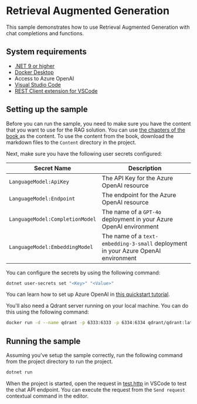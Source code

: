 # Retrieval Augmented Generation

This sample demonstrates how to use Retrieval Augmented Generation with chat completions and functions.

## System requirements

- [.NET 9 or higher](https://dotnet.microsoft.com/download/dotnet/9.0)
- [Docker Desktop](https://www.docker.com/products/docker-desktop/)
- Access to Azure OpenAI
- [Visual Studio Code](https://code.visualstudio.com/)
- [REST Client extension for VSCode](https://marketplace.visualstudio.com/items?itemName=humao.rest-client)

## Setting up the sample

Before you can run the sample, you need to make sure you have the content that you want to use for the RAG solution.
You can use [the chapters of the book ](../../../../manuscript/) as the content. To use the content from the book,
download the markdown files to the `Content` directory in the project.

Next, make sure you have the following user secrets configured:

| Secret Name                     | Description                                                                        |
| ------------------------------- | ---------------------------------------------------------------------------------- |
| `LanguageModel:ApiKey`          | The API Key for the Azure OpenAI resource                                          |
| `LanguageModel:Endpoint`        | The endpoint for the Azure OpenAI resource                                         |
| `LanguageModel:CompletionModel` | The name of a `GPT-4o` deployment in your Azure OpenAI environment                 |
| `LanguageModel:EmbeddingModel`  | The name of a `text-embedding-3-small` deployment in your Azure OpenAI environment |

You can configure the secrets by using the following command:

```bash
dotnet user-secrets set "<Key>" "<Value>"
```

You can learn how to set up Azure OpenAI in [this quickstart tutorial](https://learn.microsoft.com/en-us/azure/ai-services/openai/chatgpt-quickstart?tabs=command-line%2Ckeyless%2Ctypescript-keyless%2Cpython-new&pivots=programming-language-studio).

You'll also need a Qdrant server running on your local machine. You can do this using the following command:

```bash
docker run -d --name qdrant -p 6333:6333 -p 6334:6334 qdrant/qdrant:latest
```

## Running the sample

Assuming you've setup the sample correctly, run the following command from the project directory to run the project.

```bash
dotnet run
```

When the project is started, open the request in [test.http](./chat.http) in VSCode to test the chat API endpoint. 
You can execute the request from the `Send request` contextual command in the editor.
